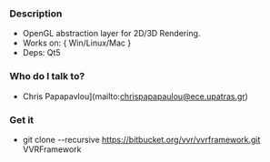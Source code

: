 ### Description
 - OpenGL abstraction layer for 2D/3D Rendering.
 - Works on: { Win/Linux/Mac }
 - Deps: Qt5

### Who do I talk to?
- Chris Papapavlou](mailto:chrispapapaulou@ece.upatras.gr)

### Get it 
- git clone --recursive https://bitbucket.org/vvr/vvrframework.git VVRFramework

